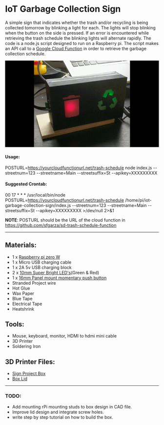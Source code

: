 # IoT Garbage Collection Sign
A simple sign that indicates whether the trash and/or recycling is being collected tomorrow by blinking a light for each. 
The lights will stop blinking when the button on the side is pressed. If an error is encountered while retrieving the trash
schedule the blinking lights will alternate rapidly. The code is a node.js script designed to run on a Raspberry pi. The script makes an API call to a [Google Cloud Function](https://github.com/sfgarza/sd-trash-schedule-function) in order to retrieve the garbage collection schedule.


![Demo Trash Sign](img/trash-sign.gif)

#### Usage:
 POSTURL=https://yourcloudfunctionurl.net/trash-schedule node index.js --streetnum=123 --streetname=Main --streetsuffix=St --apikey=XXXXXXXXX
  
#### Suggested Crontab:
 00 17 * * * /usr/local/bin/node POSTURL=https://yourcloudfunctionurl.net/trash-schedule /home/pi/iot-garbage-collection-sign/index.js  --streetnum=123 --streetname=Main --streetsuffix=St --apikey=XXXXXXXXX >/dev/null 2>&1

 __NOTE__: POSTURL should be the URL of the cloud function in https://github.com/sfgarza/sd-trash-schedule-function
 
 -----

## Materials:
- 1 x [Raspberry pi zero W](https://www.adafruit.com/product/3708)
- 1 x Micro USB charging cable
- 1 x 2A 5v USB charging block
- 2 x [10mm Super Bright LED's](https://www.adafruit.com/product/4204)(Green & Red)
- 1 x [16mm Panel mount momentary push button](https://www.adafruit.com/product/1504)
- Stranded Project wire
- Hot Glue
- Wax Paper
- Blue Tape
- Electrical Tape
- Heatshrink

## Tools:
- Mouse, keyboard, monitor, HDMI to hdmi mini cable 
- 3D Printer
- Soldering Iron

## 3D Printer Files:
- [Sign Project Box](https://www.tinkercad.com/things/2P28z394Pcr)
- [Box Lid](https://www.tinkercad.com/things/gxkRPX0Og6R)

-----
### TODO:
- Add mounting rPi mounting studs to box design in CAD file.
- Improve lid design and integrate screw holes.
- write step by step tutorial on how to build the box.



